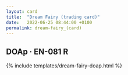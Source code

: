 ```yaml
---
layout: card
title:  "Dream Fairy (trading card)"
date:   2022-06-25 08:44:00 +0100
permalink: dream-fairy_(card)
---
```


## DOAp &middot; EN-081 R

{% include templates/dream-fairy-doap.html %}